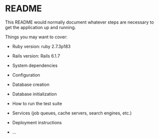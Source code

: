 # README

This README would normally document whatever steps are necessary to get the
application up and running.

Things you may want to cover:

* Ruby version: ruby 2.7.3p183

* Rails version: Rails 6.1.7

* System dependencies

* Configuration

* Database creation

* Database initialization

* How to run the test suite

* Services (job queues, cache servers, search engines, etc.)

* Deployment instructions

* ...
